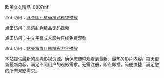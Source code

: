 欧美久久精品-0807mf

点击访问：<a href="https://heiliaoxqkkct.pages.dev">麻豆国产精品精选视频播放</a>

点击访问：<a href="https://heiliaoxwd5i8.pages.dev">高清乱色精品无码视频</a>

点击访问：<a href="https://heiliaowt0d7p.pages.dev">中文字幕成人影片在线免费观看</a>

点击访问：<a href="https://heiliaoga6s9v.pages.dev">欧美激情日韩精彩内容播放</a>

本站提供最新的高清影视资源，确保您随时观看到最新、最热的影片内容。每天更新最新内容，满足不同用户的观影需求。无需注册，即点即播，简便快捷，满足您的所有观影需求。

<span style="display:none;">[Canonical link](https://github.com/fg20250708/fg5 ）</span>
